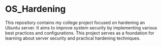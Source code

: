 # OS_Hardening
This repository contains my college project focused on hardening an Ubuntu server. It aims to improve system security by implementing various best practices and configurations. This project serves as a foundation for learning about server security and practical hardening techniques.
